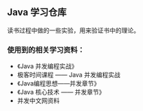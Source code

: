 
## Java 学习仓库

读书过程中做的一些实验，用来验证书中的理论。

### 使用到的相关学习资料：

- 《Java 并发编程实战》
- 极客时间课程 —— Java 并发编程实战
- 《Java编程思想——并发章节》
- 《Java 核心技术 —— 并发章节》
- 并发中文网资料



